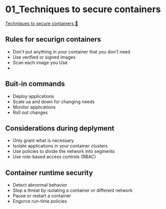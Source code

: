 # 01_Techniques to secure containers

[Techniques to secure containers 🔗](https://www.coursera.org/learn/cloud-security-risks-identify-and-protect-against-threats/lecture/qzVQf/techniques-to-secure-containers)

## Rules for securign containers

- Don't put anything in your container that you don't need
- Use verified or signed images
- Scan each image you Use
-

## Buit-in commands

- Deploy applications
- Scale ua and down for changing needs
- Monitor applications
- Roll out changes

## Considerations during deplyment

- Only grant what is necessary
- Isolate applications in your container clusters
- Use policies to divide the network into segments
- Use role-based access controls (RBAC)

## Container runtime security

- Detect abnormal behavior
- Stop a threat by isolating a container or different network
- Pause or restart a container
- Engorce run-time policies

